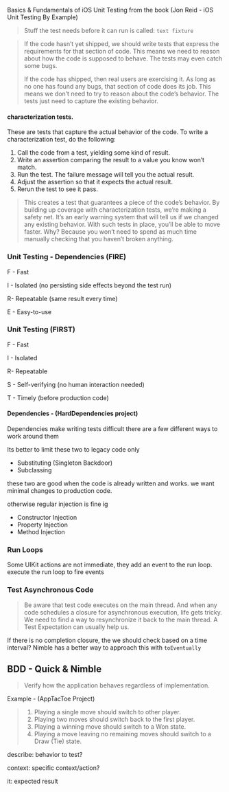 Basics & Fundamentals of iOS Unit Testing from the book (Jon Reid - iOS Unit Testing By Example)

> Stuff the test needs before it can run is called: `text fixture`

> If the code hasn’t yet shipped, we should write tests that express the requirements for that section of code. This means we need to reason about how the code is supposed to behave. The tests may even catch some bugs.
> 
> If the code has shipped, then real users are exercising it. As long as no one has found any bugs, that section of code does its job. This means we don’t need to try to reason about the code’s behavior. The tests just need to capture the existing behavior.

#### characterization tests. 
These are tests that capture the actual behavior of the code. To write a characterization test, do the following: 
1. Call the code from a test, yielding some kind of result. 
2. Write an assertion comparing the result to a value you know won’t match.
3. Run the test. The failure message will tell you the actual result. 
4. Adjust the assertion so that it expects the actual result. 
5. Rerun the test to see it pass. 

> This creates a test that guarantees a piece of the code’s behavior. By building up coverage with characterization tests, we’re making a safety net. It’s an early warning system that will tell us if we changed any existing behavior. With such tests in place, you’ll be able to move faster. Why? Because you won’t need to spend as much time manually checking that you haven’t broken anything.


### Unit Testing - Dependencies (FIRE)
F - Fast

I - Isolated (no persisting side effects beyond the test run)

R- Repeatable (same result every time)

E - Easy-to-use

### Unit Testing (FIRST)
F - Fast

I - Isolated

R- Repeatable

S - Self-verifying (no human interaction needed)

T - Timely (before production code)


#### Dependencies - (HardDependencies project)
Dependencies make writing tests difficult there are a few different ways to work around them

Its better to limit these two to legacy code only

- Substituting (Singleton Backdoor)
- Subclassing

these two are good when the code is already written and works. we want minimal changes to production code.

otherwise regular injection is fine ig
- Constructor Injection
- Property Injection
- Method Injection


### Run Loops
Some UIKit actions are not immediate, they add an event to the run loop.
execute the run loop to fire events

### Test Asynchronous Code
> Be aware that test code executes on the main thread. And when any code schedules a closure for asynchronous execution, life gets tricky. We need to find a way to resynchronize it back to the main thread. A Test Expectation can usually help us.

If there is no completion closure, the we should check based on a time interval?
Nimble has a better way to approach this with `toEventually`


## BDD - Quick & Nimble 
> Verify how the application behaves regardless of implementation.

Example - (AppTacToe Project)

> 1. Playing a single move should switch to other player.
> 2. Playing two moves should switch back to the first player.
> 3. Playing a winning move should switch to a Won state.
> 4. Playing a move leaving no remaining moves should switch to a Draw (Tie) state.

describe: behavior to test?

context: specific context/action?

it: expected result


